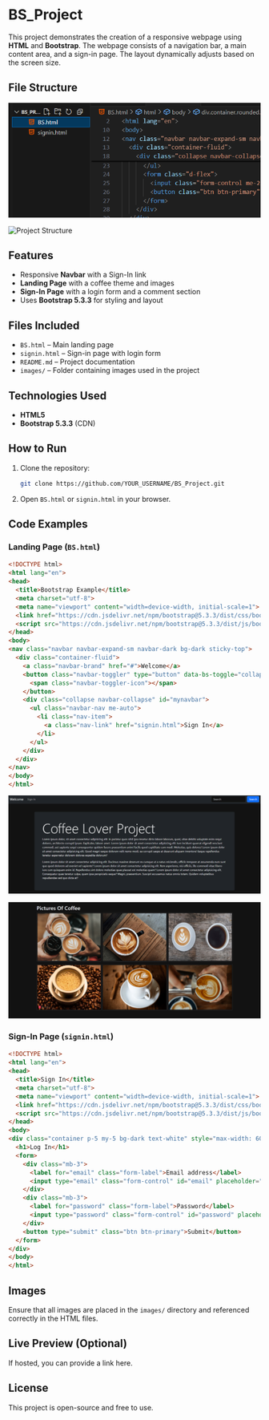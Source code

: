 # BS_Project

This project demonstrates the creation of a responsive webpage using **HTML** and **Bootstrap**. The webpage consists of a navigation bar, a main content area, and a sign-in page. The layout dynamically adjusts based on the screen size.

## File Structure

![Project Structure](https://github.com/AniketP117/BootStrap_Project/blob/72bb8d2333b3979762d3ccae3e95a8993dbef574/Images/Screenshot%202025-03-04%20165057.png)

![Project Structure]([https://github.com/AniketP117/BootStrap_Project/blob/72bb8d2333b3979762d3ccae3e95a8993dbef574/Images/Screenshot%202025-03-04%20165057.png](https://github.com/AniketP117/BootStrap_Project/blob/58782ebd5ccfcc6b7d8a28c0561f87ae1aeb03f6/Images/Landing%20Page2.png))

## Features
- Responsive **Navbar** with a Sign-In link
- **Landing Page** with a coffee theme and images
- **Sign-In Page** with a login form and a comment section
- Uses **Bootstrap 5.3.3** for styling and layout

## Files Included
- `BS.html` – Main landing page
- `signin.html` – Sign-in page with login form
- `README.md` – Project documentation
- `images/` – Folder containing images used in the project

## Technologies Used
- **HTML5**
- **Bootstrap 5.3.3** (CDN)

## How to Run
1. Clone the repository:
   ```bash
   git clone https://github.com/YOUR_USERNAME/BS_Project.git
   ```
2. Open `BS.html` or `signin.html` in your browser.

## Code Examples
### **Landing Page (`BS.html`)**
```html
<!DOCTYPE html>
<html lang="en">
<head>
  <title>Bootstrap Example</title>
  <meta charset="utf-8">
  <meta name="viewport" content="width=device-width, initial-scale=1">
  <link href="https://cdn.jsdelivr.net/npm/bootstrap@5.3.3/dist/css/bootstrap.min.css" rel="stylesheet">
  <script src="https://cdn.jsdelivr.net/npm/bootstrap@5.3.3/dist/js/bootstrap.bundle.min.js"></script>
</head>
<body>
<nav class="navbar navbar-expand-sm navbar-dark bg-dark sticky-top">
  <div class="container-fluid">
    <a class="navbar-brand" href="#">Welcome</a>
    <button class="navbar-toggler" type="button" data-bs-toggle="collapse" data-bs-target="#mynavbar">
      <span class="navbar-toggler-icon"></span>
    </button>
    <div class="collapse navbar-collapse" id="mynavbar">
      <ul class="navbar-nav me-auto">
        <li class="nav-item">
          <a class="nav-link" href="signin.html">Sign In</a>
        </li>
      </ul>
    </div>
  </div>
</nav>
</body>
</html>
```
![Landing Page](https://github.com/AniketP117/BootStrap_Project/blob/70a5c51802eb82e6d33bc50d8eb332d67f23e716/Images/Landing%20Page.png)

![Landing Page 1](https://github.com/AniketP117/BootStrap_Project/blob/58782ebd5ccfcc6b7d8a28c0561f87ae1aeb03f6/Images/Landing%20Page2.png)

### **Sign-In Page (`signin.html`)**
```html
<!DOCTYPE html>
<html lang="en">
<head>
  <title>Sign In</title>
  <meta charset="utf-8">
  <meta name="viewport" content="width=device-width, initial-scale=1">
  <link href="https://cdn.jsdelivr.net/npm/bootstrap@5.3.3/dist/css/bootstrap.min.css" rel="stylesheet">
  <script src="https://cdn.jsdelivr.net/npm/bootstrap@5.3.3/dist/js/bootstrap.bundle.min.js"></script>
</head>
<body>
<div class="container p-5 my-5 bg-dark text-white" style="max-width: 600px;">
  <h1>Log In</h1>
  <form>
    <div class="mb-3">
      <label for="email" class="form-label">Email address</label>
      <input type="email" class="form-control" id="email" placeholder="Enter email">
    </div>
    <div class="mb-3">
      <label for="password" class="form-label">Password</label>
      <input type="password" class="form-control" id="password" placeholder="Enter password">
    </div>
    <button type="submit" class="btn btn-primary">Submit</button>
  </form>
</div>
</body>
</html>
```

## Images
Ensure that all images are placed in the `images/` directory and referenced correctly in the HTML files.

## Live Preview (Optional)
If hosted, you can provide a link here.

## License
This project is open-source and free to use.
